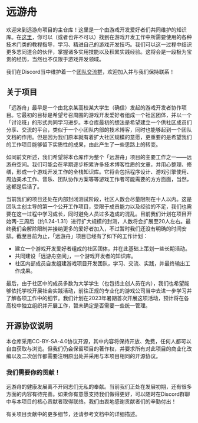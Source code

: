 # 远游舟

欢迎来到远游舟项目的主仓库！这里是一个由游戏开发爱好者们共同维护的知识库。在[这里](https://yuanyouzhou.space)，你可以（或者也许不可以）找到在游戏开发工作中所需要使用的各种技术门类的教程指导，学习、精进自己的游戏开发技巧。我们可以这一过程中结识更多志同道合的伙伴，掌握诸多实用技能以及积累实践经验。这将会是一段极为宝贵的经历，当然也不仅限于游戏开发领域。

我们在Discord当中维护着一个[团队交流群](https://discord.com/channels/1059865562257293352)，欢迎加入并与我们保持联系！

## 关于项目

「远游舟」最早是一个由北京某高校某大学生（确信）发起的游戏开发者协作项目。它最初的目标是希望号召周围的游戏开发爱好者组成一个社区团体，并以一个「讨论班」的形式共同学习进步。本仓库最初的想法是希望建立一个供社区成员们分享、交流的平台，类似于一个小团队内部的技术博客，同时也能够起到一个团队文档的作用。但是因为我们原本就有着扩大社区规模的意愿，更重要的是希望我们的工作项目能够留下实质性的成果，由此产生了一些思路上的转变。

如同前文所述，我们希望将本仓库作为整个「远游舟」项目的主要工作之一——远游舟空间。我们可能会在早期逐步积累许多技术博客性质的文章，并用心整理、修缮，形成一个游戏开发工作的全栈知识库。它将会包括程序设计、游戏引擎使用、周边美术工作、音乐、团队协作方案等等游戏工作者可能需要的方方面面，当然，这都是后话了。

当前我们的项目还处在内部封闭测试阶段，社区人数会尽量限制在十人以内。这是团队主创主导的第一个公开工作项目，受限于成员能力以及经验的不足，我们也需要在这一过程中学习成长，同时避免人员过多造成的混乱。目前我们计划在项目开始两-三周后（约1.24-1.31）进行扩大规模的封测，人数将会扩展至20人左右。最终我们会解除限制并接纳更多的爱好者加入，不过暂时我们还没有明确的时间安排。截至目前为止，「远游舟」项目已经有了如下的工作计划：

* 建立一个游戏开发爱好者组成的社区团体，并在此基础上策划一些长期活动。
* 共同建设「远游舟空间」，一个游戏开发者的知识库。
* 社区内部成员自发组建游戏项目开发团队，学习、交流、实践，并最终输出工作成果。

最后，由于社区中的成员多数为大学学生（也包括主创人员在内），我们也希望能够依托学校开展社会实践活动，前往正规的专业化的游戏公司当中去进一步学习并了解各项工作中的细节。我们计划在2023年暑期首次开展这项活动，预计将在各高校中独立组织并开展工作，暂未确定是否需要一些统一管理。

## 开源协议说明

本仓库采用CC-BY-SA-4.0协议开源，其中内容将保持开放、免费，任何人都可以自由获取与浏览。但我们仍会保留项目的著作权，并要求所有对此项目的商业化改编以及二次创作都需要注明原出处并采用与本项目相同的开源协议。

### 我们需要你的贡献！

远游舟的健康发展离不开同志们无私的奉献。当前我们正处在发展初期，还有很多方面的内容有待完善。如果你有意愿支持我们做得更好，可以随时在Discord群聊中与本项目的核心贡献者取得联络。我们由衷地感谢贡献者们的辛勤付出！

有关项目贡献中的更多细节，还请参考文档中的详细描述。
